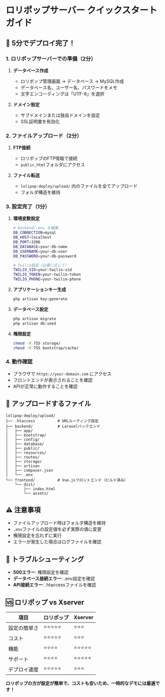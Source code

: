 # ロリポップサーバー クイックスタートガイド

## 🚀 5分でデプロイ完了！

### 1. ロリポップサーバーでの準備（2分）
1. **データベース作成**
   - ロリポップ管理画面 → データベース → MySQL作成
   - データベース名、ユーザー名、パスワードをメモ
   - 文字エンコーディングは「UTF-8」を選択

2. **ドメイン設定**
   - サブドメインまたは独自ドメインを設定
   - SSL証明書を有効化

### 2. ファイルアップロード（2分）
1. **FTP接続**
   - ロリポップのFTP情報で接続
   - `public_html`フォルダにアクセス

2. **ファイル転送**
   - `lolipop-deploy/upload/` 内のファイルを全てアップロード
   - フォルダ構造を維持

### 3. 設定完了（1分）
1. **環境変数設定**
   ```bash
   # backend/.env を編集
   DB_CONNECTION=mysql
   DB_HOST=localhost
   DB_PORT=3306
   DB_DATABASE=your-db-name
   DB_USERNAME=your-db-user
   DB_PASSWORD=your-db-password
   
   # Twilio設定（必要に応じて）
   TWILIO_SID=your-twilio-sid
   TWILIO_TOKEN=your-twilio-token
   TWILIO_PHONE=your-twilio-phone
   ```

2. **アプリケーションキー生成**
   ```bash
   php artisan key:generate
   ```

3. **データベース設定**
   ```bash
   php artisan migrate
   php artisan db:seed
   ```

4. **権限設定**
   ```bash
   chmod -R 755 storage/
   chmod -R 755 bootstrap/cache/
   ```

### 4. 動作確認
- ブラウザで `https://your-domain.com` にアクセス
- フロントエンドが表示されることを確認
- APIが正常に動作することを確認

## 📁 アップロードするファイル
```
lolipop-deploy/upload/
├── .htaccess          # URLルーティング設定
├── backend/           # Laravelバックエンド
│   ├── app/
│   ├── bootstrap/
│   ├── config/
│   ├── database/
│   ├── public/
│   ├── resources/
│   ├── routes/
│   ├── storage/
│   ├── artisan
│   ├── composer.json
│   └── .env
└── frontend/          # Vue.jsフロントエンド（ビルド済み）
    └── dist/
        ├── index.html
        └── assets/
```

## ⚠️ 注意事項
- ファイルアップロード時はフォルダ構造を維持
- `.env`ファイルの設定値を必ず実際の値に変更
- 権限設定を忘れずに実行
- エラーが発生した場合はログファイルを確認

## 🔧 トラブルシューティング
- **500エラー**: 権限設定を確認
- **データベース接続エラー**: .env設定を確認
- **API接続エラー**: .htaccessファイルを確認

## 🆚 ロリポップ vs Xserver

| 項目 | ロリポップ | Xserver |
|------|------------|---------|
| 設定の簡単さ | ⭐⭐⭐⭐⭐ | ⭐⭐⭐ |
| コスト | ⭐⭐⭐⭐⭐ | ⭐⭐⭐ |
| 機能 | ⭐⭐⭐⭐ | ⭐⭐⭐⭐⭐ |
| サポート | ⭐⭐⭐⭐ | ⭐⭐⭐⭐⭐ |
| デプロイ速度 | ⭐⭐⭐⭐⭐ | ⭐⭐⭐ |

**ロリポップの方が設定が簡単で、コストも安いため、一時的なデモには最適です！**
